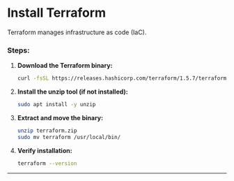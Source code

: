 # Install Terraform

Terraform manages infrastructure as code (IaC).

### Steps:

1. **Download the Terraform binary:**
    
    ```bash
    curl -fsSL https://releases.hashicorp.com/terraform/1.5.7/terraform_1.5.7_linux_amd64.zip -o terraform.zip
    ```
    
2. **Install the unzip tool (if not installed):**
    
    ```bash
    sudo apt install -y unzip
    ```
    
3. **Extract and move the binary:**
    
    ```bash
    unzip terraform.zip
    sudo mv terraform /usr/local/bin/
    ```
    
4. **Verify installation:**
    
    ```bash
    terraform --version
    ```
    

---